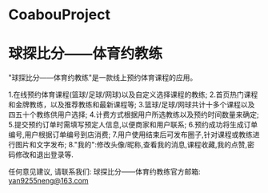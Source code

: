 # CoabouProject
# 球探比分——体育约教练

  "球探比分——体育约教练"是一款线上预约体育课程的应用。
  
  1.在线预约体育课程(篮球/足球/网球)以及自定义选择课程的教练;
  2.首页热门课程和金牌教练，以及推荐教练和最新课程等;
  3.篮球/足球/网球共计十多个课程以及四五十个教练供用户选择;
  4.计费方式根据用户所选教练以及预约时间数量来确定;
  5.提交预约订单时需填写预定人信息,以便商家和用户联系;
  6.预约成功将生成订单编号,用户根据订单编号到店消费;
  7.用户使用结束后可发布圈子,针对课程或教练进行图片和文字发布;
  8."我的":修改头像/昵称,查看我的消息,课程收藏,我的点赞,密码修改和退出登录等.

  任何意见建议, 请联系我们: 
  球探比分——体育约教练官方邮箱: yan9255neng@163.com
